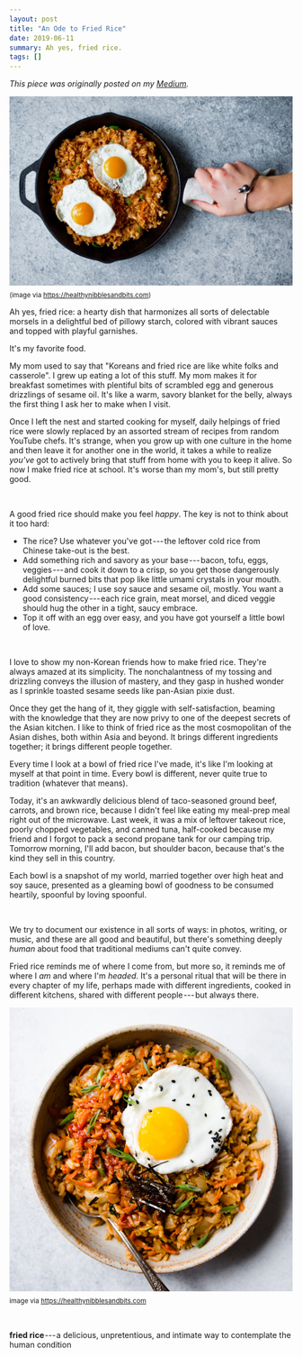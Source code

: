 ```yaml
---
layout: post
title: "An Ode to Fried Rice"
date: 2019-06-11
summary: Ah yes, fried rice.
tags: []
---
```


*This piece was originally posted on my
[Medium](https://medium.com/@thisisnathan/an-ode-to-fried-rice-43fdc3eb2f2e).*

![fried-rice-1](/assets/images/fried-rice-1.jpeg) <sub>(image via
<https://healthynibblesandbits.com>)</sub>

Ah yes, fried rice: a hearty dish that harmonizes all sorts of delectable
morsels in a delightful bed of pillowy starch, colored with vibrant sauces and
topped with playful garnishes.

It's my favorite food.

My mom used to say that "Koreans and fried rice are like white folks and
casserole". I grew up eating a lot of this stuff. My mom makes it for breakfast
sometimes with plentiful bits of scrambled egg and generous drizzlings of
sesame oil. It's like a warm, savory blanket for the belly, always the first
thing I ask her to make when I visit.

Once I left the nest and started cooking for myself, daily helpings of fried
rice were slowly replaced by an assorted stream of recipes from random YouTube
chefs. It's strange, when you grow up with one culture in the home and then
leave it for another one in the world, it takes a while to realize *you've* got
to actively bring that stuff from home with you to keep it alive. So now I make
fried rice at school. It's worse than my mom's, but still pretty good.

<br />

A good fried rice should make you feel *happy*. The key is not to think about
it too hard:

-   The rice? Use whatever you've got --- the leftover cold rice from Chinese
    take-out is the best.
-   Add something rich and savory as your base --- bacon, tofu, eggs,
    veggies --- and cook it down to a crisp, so you get those dangerously
    delightful burned bits that pop like little umami crystals in your mouth.
-   Add some sauces; I use soy sauce and sesame oil, mostly. You want a good
    consistency --- each rice grain, meat morsel, and diced veggie should hug
    the other in a tight, saucy embrace.
-   Top it off with an egg over easy, and you have got yourself a little bowl
    of love.

<br />

I love to show my non-Korean friends how to make fried rice. They're always
amazed at its simplicity. The nonchalantness of my tossing and drizzling
conveys the illusion of mastery, and they gasp in hushed wonder as I sprinkle
toasted sesame seeds like pan-Asian pixie dust.

Once they get the hang of it, they giggle with self-satisfaction, beaming with
the knowledge that they are now privy to one of the deepest secrets of the
Asian kitchen. I like to think of fried rice as the most cosmopolitan of the
Asian dishes, both within Asia and beyond. It brings different ingredients
together; it brings different people together.

Every time I look at a bowl of fried rice I've made, it's like I'm looking at
myself at that point in time. Every bowl is different, never quite true to
tradition (whatever that means).

Today, it's an awkwardly delicious blend of taco-seasoned ground beef, carrots,
and brown rice, because I didn't feel like eating my meal-prep meal right out
of the microwave. Last week, it was a mix of leftover takeout rice, poorly
chopped vegetables, and canned tuna, half-cooked because my friend and I forgot
to pack a second propane tank for our camping trip. Tomorrow morning, I'll add
bacon, but shoulder bacon, because that's the kind they sell in this country.

Each bowl is a snapshot of my world, married together over high heat and soy
sauce, presented as a gleaming bowl of goodness to be consumed heartily,
spoonful by loving spoonful.

<br />

We try to document our existence in all sorts of ways: in photos, writing, or
music, and these are all good and beautiful, but there's something deeply
*human* about food that traditional mediums can't quite convey.

Fried rice reminds me of where I come from, but more so, it reminds me of where
I *am* and where I'm *headed*. It's a personal ritual that will be there in
every chapter of my life, perhaps made with different ingredients, cooked in
different kitchens, shared with different people --- but always there.

![fried-rice-2](/assets/images/fried-rice-2.jpg)
<sub>image via <https://healthynibblesandbits.com></sub>

<br />

**fried rice** --- a delicious, unpretentious, and intimate way to contemplate
the human condition
